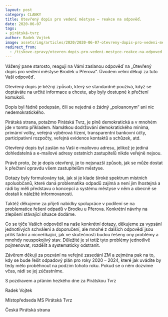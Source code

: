 ```yaml
---
layout: post
category: CLANKY
title: Otevřený dopis pro vedení městyse – reakce na odpověď.
date: 2020-06-07
tags: 
- pirátská-tvrz
author: Radek Vojtek
image: assets/img/articles/2020/2020-06-07-otevreny-dopis-pro-vedeni-mestyse-reakce-na-odpoved.jpg  #751x422 pixelu
redirect_from:
  - /tiskove-zpravy/otevren-dopis-pro-vedeni-mestyce-reakce-na-odpoved.html
---
```

Vážený pane starosto, reaguji na Vámi zaslanou odpověď na „Otevřený dopis pro vedení městyse Brodek u Přerova“. Úvodem velmi děkuji za tuto Vaši odpověď.

Otevřený dopis je běžný způsob, který se standardně používá, když se doptáváte na určité informace a chcete, aby byly dostupné k přečtení komukoli.

Dopis byl řádně podepsán, čili se nejedná o žádný „poloanonym“ ani nic nedemokratického.

Pirátská strana, potažmo Pirátská Tvrz, je plně demokratická a v mnohém jde v tomto příkladem. Namátkou dodržování demokratického minima, primární volby, veřejná výběrová řízení, transparentní bankovní účty, participativní rozpočty, veřejná evidence kontaktů a schůzek, atd.

Otevřený dopis byl zaslán na Vaši e-mailovou adresu, jelikož je jediná dohledatelná a e-mailové adresy ostatních zastupitelů nikde veřejně nejsou.

Právě proto, že je dopis otevřený, je to nejsnazší způsob, jak se může dostat k přečtení opravdu všem zastupitelům městyse.

Dotazy byly formulovány tak, jak si je klade široké spektrum místních spoluobčanů, které daná problematika odpadů zajímá a není jim lhostejná a rádi by měli představu o koncepci a systému městyse v něm a obecně se dostali k náležité informovanosti.

Taktéž děkujeme za přijetí nabídky spolupráce v podílení se na problematice řešení odpadů v Brodku u Přerova. Konkrétní návrhy na zlepšení stávající situace dodáme.

Co se týče Vašich odpovědí na naše konkrétní dotazy, děkujeme za vypsání jednotlivých schválení a doporučení, ale mnohé z dalších odpovědí jsou příliš fádní a nicneříkající, jak ve skutečnosti budou řešeny ony problémy a mnohdy neuspokojivý stav. Důležité je si totiž tyto problémy jednotlivě pojmenovat, rozdělit a systematicky odstranit.

Závěrem děkuji za pozvání na veřejné zasedání ZM a zejména pak na to, kdy se bude řešit odpadový plán pro roky 2020 – 2024, které jak uvádíte by tedy mělo proběhnout na podzim tohoto roku. Pokud se o něm dozvíme včas, rádi se jej zúčastníme.

S pozdravem a přáním hezkého dne za Pirátskou Tvrz

Radek Vojtek

Místopředseda MS Pirátská Tvrz

Česká Pirátská strana
